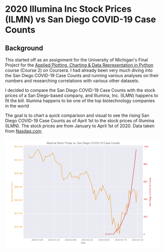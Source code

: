 # 2020 Illumina Inc Stock Prices (ILMN) vs San Diego COVID-19 Case Counts

## Background

This started off as an assignment for the University of Michigan's Final Project for the [Applied Plotting, Charting & Data Representation in Python](https://www.coursera.org/learn/python-plotting?specialization=data-science-python) course (Course 2) on Coursera. I had already been very much diving into the San Diego COVID-19 Case Counts and running various analyses on their numbers and researching correlations with various other datasets.

I decided to compare the San Diego COVID-19 Case Counts with the stock prices of a San Diego-based company, and Illumina, Inc. (ILMN) happens to fit the bill. Illumina happens to be one of the top biotechnology companies in the world 

The goal is to chart a quick comparison and visual to see the rising San Diego COVID-19 Case Counts as of April 1st to the stock prices of Illumina (ILMN). The stock prices are from January to April 1st of 2020. Data taken from [Nasdaq.com](https://www.nasdaq.com/).

![Illumina vs SD COVID-19](images/illumina-stock-vs-sd-covid-counts.png)
